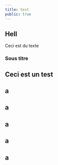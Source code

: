```yaml
---
title: test
public: true
---
```


## Hell

Ceci est du texte

### Sous titre

## Ceci est un test
## a
## a
## a
## a
## a